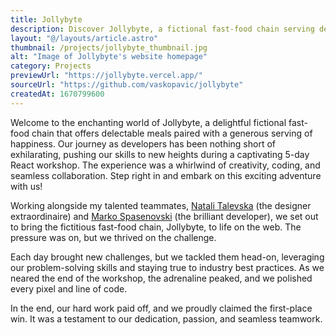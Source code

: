 ```yaml
---
title: Jollybyte
description: Discover Jollybyte, a fictional fast-food chain serving delicious meals with a side of happiness, created during a 5-day React workshop.
layout: "@/layouts/article.astro"
thumbnail: /projects/jollybyte_thumbnail.jpg
alt: "Image of Jollybyte's website homepage"
category: Projects
previewUrl: "https://jollybyte.vercel.app/"
sourceUrl: "https://github.com/vaskopavic/jollybyte"
createdAt: 1670799600
---
```


Welcome to the enchanting world of Jollybyte, a delightful fictional fast-food chain that offers delectable meals paired with a generous serving of happiness. Our journey as developers has been nothing short of exhilarating, pushing our skills to new heights during a captivating 5-day React workshop. The experience was a whirlwind of creativity, coding, and seamless collaboration. Step right in and embark on this exciting adventure with us!

Working alongside my talented teammates, [Natali Talevska](https://www.linkedin.com/in/natali-talevska/) (the designer extraordinaire) and [Marko Spasenovski](https://www.linkedin.com/in/marko-spasenovski/) (the brilliant developer), we set out to bring the fictitious fast-food chain, Jollybyte, to life on the web. The pressure was on, but we thrived on the challenge.

Each day brought new challenges, but we tackled them head-on, leveraging our problem-solving skills and staying true to industry best practices. As we neared the end of the workshop, the adrenaline peaked, and we polished every pixel and line of code.

In the end, our hard work paid off, and we proudly claimed the first-place win. It was a testament to our dedication, passion, and seamless teamwork.

